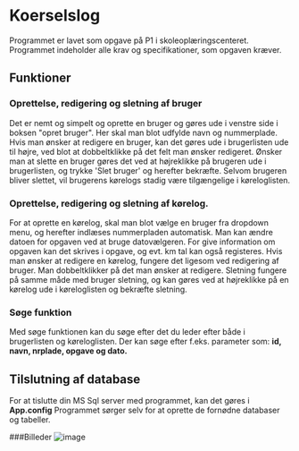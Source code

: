 # Koerselslog
Programmet er lavet som opgave på P1 i skoleoplæringscenteret. 
Programmet indeholder alle krav og specifikationer, som opgaven kræver.


## Funktioner
### Oprettelse, redigering og sletning af bruger
Det er nemt og simpelt og oprette en bruger og gøres ude i venstre side i boksen "opret bruger". Her skal man blot udfylde navn og nummerplade.
Hvis man ønsker at redigere en bruger, kan det gøres ude i brugerlisten ude til højre, ved blot at dobbeltklikke på det felt man ønsker redigeret.
Ønsker man at slette en bruger gøres det ved at højreklikke på brugeren ude i brugerlisten, og trykke 'Slet bruger' og herefter bekræfte. Selvom brugeren bliver slettet, vil brugerens kørelogs stadig være tilgængelige i køreloglisten. 

### Oprettelse, redigering og sletning af kørelog.
For at oprette en kørelog, skal man blot vælge en bruger fra dropdown menu, og herefter indlæses nummerpladen automatisk. Man kan ændre datoen for opgaven ved at bruge datovælgeren. For give information om opgaven kan det skrives i opgave, og evt. km tal kan også registeres.
Hvis man ønsker at redigere en kørelog, fungere det ligesom ved redigering af bruger. Man dobbeltklikker på det man ønsker at redigere.
Sletning fungere på samme måde med bruger sletning, og kan gøres ved at højreklikke på en kørelog ude i køreloglisten og bekræfte sletning.

### Søge funktion
Med søge funktionen kan du søge efter det du leder efter både i brugerlisten og køreloglisten. Der kan søge efter f.eks. parameter som: **id, navn, nrplade, opgave og dato.**


## Tilslutning af database
For at tislutte din MS Sql server med programmet, kan det gøres i **App.config**
Programmet sørger selv for at oprette de fornødne databaser og tabeller.

###Billeder
![image](https://github.com/Hjaller/Koerselslog/assets/38131968/8325f65c-f965-42e3-89e3-a014be4a7e48)

